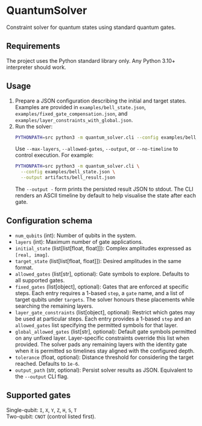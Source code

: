 # QuantumSolver

Constraint solver for quantum states using standard quantum gates.

## Requirements

The project uses the Python standard library only. Any Python 3.10+ interpreter should work.

## Usage

1. Prepare a JSON configuration describing the initial and target states. Examples are provided in `examples/bell_state.json`, `examples/fixed_gate_compensation.json`, and `examples/layer_constraints_with_global.json`.
2. Run the solver:
   ```bash
   PYTHONPATH=src python3 -m quantum_solver.cli --config examples/bell_state.json
   ```
   Use `--max-layers`, `--allowed-gates`, `--output`, or `--no-timeline` to control execution. For example:
   ```bash
   PYTHONPATH=src python3 -m quantum_solver.cli \
     --config examples/bell_state.json \
     --output artifacts/bell_result.json
   ```
   The `--output -` form prints the persisted result JSON to stdout.
   The CLI renders an ASCII timeline by default to help visualise the state after each gate.

## Configuration schema

- `num_qubits` (int): Number of qubits in the system.
- `layers` (int): Maximum number of gate applications.
- `initial_state` (list[list[float, float]]): Complex amplitudes expressed as `[real, imag]`.
- `target_state` (list[list[float, float]]): Desired amplitudes in the same format.
- `allowed_gates` (list[str], optional): Gate symbols to explore. Defaults to all supported gates.
- `fixed_gates` (list[object], optional): Gates that are enforced at specific steps. Each entry requires
  a 1-based `step`, a `gate` name, and a list of target qubits under `targets`. The solver honours these
  placements while searching the remaining layers.
- `layer_gate_constraints` (list[object], optional): Restrict which gates may be used at particular steps.
  Each entry provides a 1-based `step` and an `allowed_gates` list specifying the permitted symbols for
  that layer.
- `global_allowed_gates` (list[str], optional): Default gate symbols permitted on any unfixed layer.
  Layer-specific constraints override this list when provided.
  The solver pads any remaining layers with the identity gate when it is permitted so timelines stay
  aligned with the configured depth.
- `tolerance` (float, optional): Distance threshold for considering the target reached. Defaults to `1e-6`.
- `output_path` (str, optional): Persist solver results as JSON. Equivalent to the `--output` CLI flag.

## Supported gates

Single-qubit: `I`, `X`, `Y`, `Z`, `H`, `S`, `T`  
Two-qubit: `CNOT` (control listed first).
